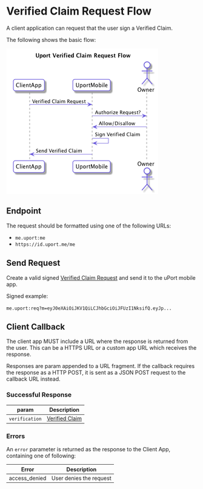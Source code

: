 # Verified Claim Request Flow

A client application can request that the user sign a Verified Claim.

The following shows the basic flow:

![Verified Request Flow](verificationreq.png)

## Endpoint

The request should be formatted using one of the following URLs:

- `me.uport:me`
- `https://id.uport.me/me`

## Send Request

Create a valid signed [Verified Claim Request](../messages/verificationreq.md) and send it to the uPort mobile app.

Signed example:

`me.uport:req?m=eyJ0eXAiOiJKV1QiLCJhbGciOiJFUzI1NksifQ.eyJp...`


## Client Callback

The client app MUST include a URL where the response is returned from the user. This can be a HTTPS URL or a custom app URL which receives the response.

Responses are param appended to a URL fragment. If the callback requires the response as a HTTP POST, it is sent as a JSON POST request to the callback URL instead.

### Successful Response

param          | Description
-------------- | -----------
`verification` | [Verified Claim](../messages/verification.md)

### Errors

An `error` parameter is returned as the response to the Client App, containing one of following:

Error         | Description
------------- | -----------
access_denied | User denies the request
